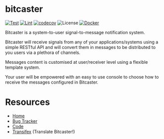# bitcaster


[![Test](https://github.com/bitcaster-io/bitcaster/actions/workflows/test.yml/badge.svg)](https://github.com/bitcaster-io/bitcaster/actions/workflows/test.yml)
[![Lint](https://github.com/bitcaster-io/bitcaster/actions/workflows/lint.yml/badge.svg)](https://github.com/bitcaster-io/bitcaster/actions/workflows/lint.yml)
[![codecov](https://codecov.io/gh/bitcaster-io/bitcaster/graph/badge.svg?token=kAuZEX5k5o)](https://codecov.io/gh/bitcaster-io/bitcaster)
![License](https://img.shields.io/badge/dynamic/toml?url=https%3A%2F%2Fraw.githubusercontent.com%2Fbitcaster-io%2Fbitcaster%2Fdevelop%2Fpyproject.toml&query=project.license.text&label=license)
[![Docker](https://img.shields.io/docker/v/bitcaster/bitcaster?logo=docker&label=Docker)](https://hub.docker.com/repository/docker/bitcaster/bitcaster/tags)



Bitcaster is a system-to-user signal-to-message notification system.

Bitcaster will receive signals from any of your applications/systems using a simple RESTful API and will convert them in messages to be distributed to you users via a plethora of channels.

Messages content is customised at user/receiver level using a flexible template system.

Your user will be empowered with an easy to use console to choose how to receive the messages configured in Bitcaster.



[codecov-badge]: https://codecov.io/gh/os4d:bitcaster/bitcaster/branch/develop/graph/badge.svg
[codecov-link]: https://app.codecov.io/gl/os4d:bitcaster/bitcaster


# Resources

- [Home](https://www.bitcaster.io/)
- [Bug Tracker](https://github.com/bitcaster-io/bitcaster/issues)
- [Code](https://github.com/bitcaster-io/bitcaster/)
- [Transifex](https://explore.transifex.com/os4d/bitcaster/) (Translate Bitcaster\!)
